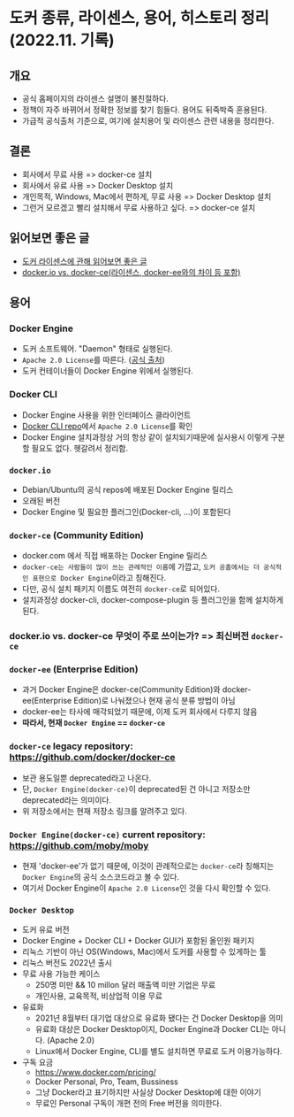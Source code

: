 # 도커 종류, 라이센스, 용어, 히스토리 정리 (2022.11. 기록)

## 개요
- 공식 홈페이지의 라이센스 설명이 불친절하다.
- 정책이 자주 바뀌어서 정확한 정보를 찾기 힘들다. 용어도 뒤죽박죽 혼용된다.
- 가급적 공식출처 기준으로, 여기에 설치용어 및 라이센스 관련 내용을 정리한다.

## 결론
- 회사에서 무료 사용 => docker-ce 설치
- 회사에서 유료 사용 => Docker Desktop 설치
- 개인목적, Windows, Mac에서 편하게, 무료 사용  => Docker Desktop 설치
- 그런거 모르겠고 빨리 설치해서 무료 사용하고 싶다. => docker-ce 설치

## 읽어보면 좋은 글
- [도커 라이센스에 관해 읽어보면 좋은 글](https://forums.docker.com/t/license-to-use-docker-community-edition/114840/4)
- [docker.io vs. docker-ce(라이센스, docker-ee와의 차이 등 포함)](https://stackoverflow.com/questions/45023363/what-is-docker-io-in-relation-to-docker-ce-and-docker-ee-now-called-mirantis-k)

## 용어
### Docker Engine
- 도커 소프트웨어. "Daemon" 형태로 실행된다.
- `Apache 2.0 License`를 따른다. ([공식 출처](https://docs.docker.com/engine/#licensing))
- 도커 컨테이너들이 Docker Engine 위에서 실행된다.

### Docker CLI
- Docker Engine 사용을 위한 인터페이스 클라이언트
- [Docker CLI repo](https://github.com/docker/cli)에서 `Apache 2.0 License`를 확인
- Docker Engine 설치과정상 거의 항상 같이 설치되기때문에 실사용시 이렇게 구분할 필요도 없다. 헷갈려서 정리함.

### `docker.io`
- Debian/Ubuntu의 공식 repos에 배포된 Docker Engine 릴리스
- 오래된 버전
- Docker Engine 및 필요한 플러그인(Docker-cli, ...)이 포함된다
### `docker-ce` (Community Edition)
- docker.com 에서 직접 배포하는 Docker Engine 릴리스
- `docker-ce는 사람들이 많이 쓰는 관례적인 이름`에 가깝고, `도커 공홈에서는 더 공식적인 표현으로 Docker Engine`이라고 칭해진다.
- 다만, 공식 설치 패키지 이름도 여전히 `docker-ce`로 되어있다.
- 설치과정상 docker-cli, docker-compose-plugin 등 플러그인을 함께 설치하게 된다.

### docker.io vs. docker-ce 무엇이 주로 쓰이는가? => 최신버전 `docker-ce`

### `docker-ee` (Enterprise Edition)
- 과거 Docker Engine은 docker-ce(Community Edition)와 docker-ee(Enterprise Edition)로 나눠졌으나 현재 공식 분류 방법이 아님
- docker-ee는 타사에 매각되었기 때문에, 이제 도커 회사에서 다루지 않음
- **따라서, 현재 `Docker Engine` == `docker-ce`**

### `docker-ce` legacy repository: https://github.com/docker/docker-ce
- 보관 용도일뿐 deprecated라고 나온다.
- 단, `Docker Engine(docker-ce)`이 deprecated된 건 아니고 저장소만 deprecated라는 의미이다.
- 위 저장소에서는 현재 저장소 링크를 알려주고 있다.
### `Docker Engine(docker-ce)` current repository: https://github.com/moby/moby
- 현재 'docker-ee'가 없기 때문에, 이것이 관례적으로는 `docker-ce`라 칭해지는 `Docker Engine`의 공식 소스코드라고 볼 수 있다.
- 여기서 Docker Engine이 `Apache 2.0 License`인 것을 다시 확인할 수 있다.

### `Docker Desktop`
- 도커 유료 버전
- Docker Engine + Docker CLI + Docker GUI가 포함된 올인원 패키지
- 리눅스 기반이 아닌 OS(Windows, Mac)에서 도커를 사용할 수 있게하는 툴
- 리눅스 버전도 2022년 출시
- 무료 사용 가능한 케이스
	- 250명 미만 && 10 millon 달러 매출액 미만 기업은 무료
	- 개인사용, 교육목적, 비상업적 이용 무료
- 유료화
	- 2021년 8월부터 대기업 대상으로 유료화 됐다는 건 Docker Desktop을 의미
	- 유료화 대상은 Docker Desktop이지, Docker Engine과 Docker CLI는 아니다. (Apache 2.0)
	- Linux에서 Docker Engine, CLI를 별도 설치하면 무료로 도커 이용가능하다.
- 구독 요금
	- https://www.docker.com/pricing/
	- Docker Personal, Pro, Team, Bussiness
	- 그냥 Docker라고 표기하지만 사실상 Docker Desktop에 대한 이야기
	- 무료인 Personal 구독이 개편 전의 Free 버전을 의미한다.
